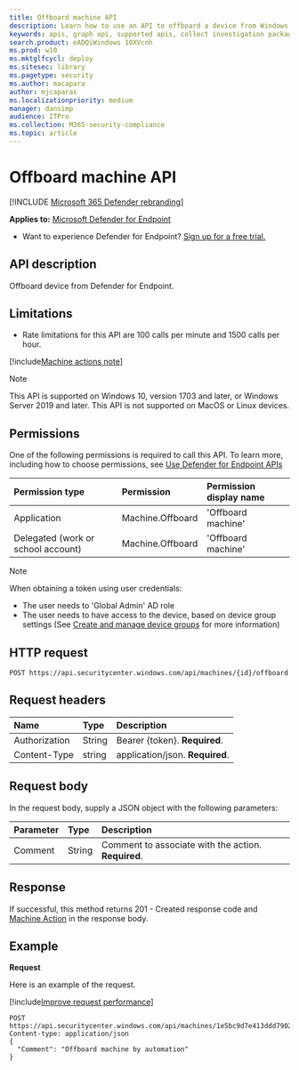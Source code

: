 ```yaml
---
title: Offboard machine API
description: Learn how to use an API to offboard a device from Windows Defender Advanced Threat Protection (WDATP).
keywords: apis, graph api, supported apis, collect investigation package
search.product: eADQiWindows 10XVcnh
ms.prod: w10
ms.mktglfcycl: deploy
ms.sitesec: library
ms.pagetype: security
ms.author: macapara
author: mjcaparas
ms.localizationpriority: medium
manager: dansimp
audience: ITPro
ms.collection: M365-security-compliance 
ms.topic: article
---
```


# Offboard machine API

[!INCLUDE [Microsoft 365 Defender rebranding](../../includes/microsoft-defender.md)]


**Applies to:** [Microsoft Defender for Endpoint](https://go.microsoft.com/fwlink/p/?linkid=2146631)

- Want to experience Defender for Endpoint? [Sign up for a free trial.](https://www.microsoft.com/microsoft-365/windows/microsoft-defender-atp?ocid=docs-wdatp-exposedapis-abovefoldlink) 


## API description
Offboard device from Defender for Endpoint.


## Limitations
 - Rate limitations for this API are 100 calls per minute and 1500 calls per hour.


[!include[Machine actions note](../../includes/machineactionsnote.md)]

>[!Note]
> This API is supported on Windows 10, version 1703 and later, or Windows Server 2019 and later. 
> This API is not supported on MacOS or Linux devices.

## Permissions
One of the following permissions is required to call this API. To learn more, including how to choose permissions, see [Use Defender for Endpoint APIs](apis-intro.md)

Permission type |	Permission	|	Permission display name
:---|:---|:---
Application |	Machine.Offboard |	'Offboard machine'
Delegated (work or school account) |	Machine.Offboard |	'Offboard machine'

>[!Note]
> When obtaining a token using user credentials:
>- The user needs to 'Global Admin' AD role
>- The user needs to have access to the device, based on device group settings (See [Create and manage device groups](machine-groups.md) for more information)

## HTTP request
```
POST https://api.securitycenter.windows.com/api/machines/{id}/offboard
```

## Request headers

Name | Type | Description
:---|:---|:---
Authorization | String | Bearer {token}. **Required**.
Content-Type | string | application/json. **Required**.

## Request body
In the request body, supply a JSON object with the following parameters:

Parameter |	Type	| Description
:---|:---|:---
Comment |	String |	Comment to associate with the action. **Required**.

## Response
If successful, this method returns 201 - Created response code and [Machine Action](machineaction.md) in the response body.


## Example

**Request**

Here is an example of the request.

[!include[Improve request performance](../../includes/improve-request-performance.md)]

```
POST https://api.securitycenter.windows.com/api/machines/1e5bc9d7e413ddd7902c2932e418702b84d0cc07/offboard
Content-type: application/json
{
  "Comment": "Offboard machine by automation"
}
```
